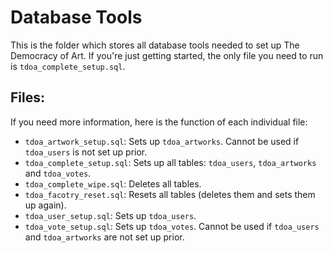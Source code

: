 # Database Tools
This is the folder which stores all database tools needed to set up The Democracy of Art. If you're just getting started, the only file you need to run is `tdoa_complete_setup.sql`.

## Files:
If you need more information, here is the function of each individual file:
* `tdoa_artwork_setup.sql`: Sets up `tdoa_artworks`. Cannot be used if `tdoa_users` is not set up prior.
* `tdoa_complete_setup.sql`: Sets up all tables: `tdoa_users`, `tdoa_artworks` and `tdoa_votes`.
* `tdoa_complete_wipe.sql`: Deletes all tables.
* `tdoa_facotry_reset.sql`: Resets all tables (deletes them and sets them up again).
* `tdoa_user_setup.sql`: Sets up `tdoa_users`.
* `tdoa_vote_setup.sql`: Sets up `tdoa_votes`. Cannot be used if `tdoa_users` and `tdoa_artworks` are not set up prior.
